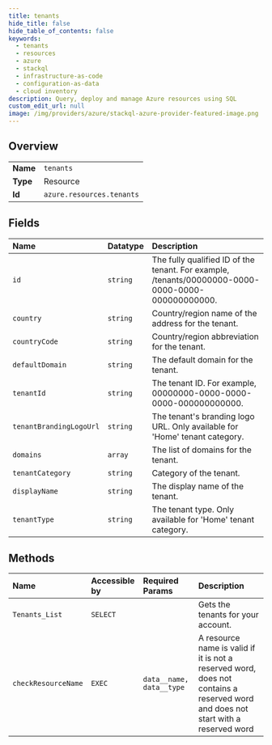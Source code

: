 ```yaml
---
title: tenants
hide_title: false
hide_table_of_contents: false
keywords:
  - tenants
  - resources
  - azure    
  - stackql
  - infrastructure-as-code
  - configuration-as-data
  - cloud inventory
description: Query, deploy and manage Azure resources using SQL
custom_edit_url: null
image: /img/providers/azure/stackql-azure-provider-featured-image.png
---
```

  
    

## Overview
<table><tbody>
<tr><td><b>Name</b></td><td><code>tenants</code></td></tr>
<tr><td><b>Type</b></td><td>Resource</td></tr>
<tr><td><b>Id</b></td><td><code>azure.resources.tenants</code></td></tr>
</tbody></table>

## Fields
| Name | Datatype | Description |
|:-----|:---------|:------------|
| `id` | `string` | The fully qualified ID of the tenant. For example, /tenants/00000000-0000-0000-0000-000000000000. |
| `country` | `string` | Country/region name of the address for the tenant. |
| `countryCode` | `string` | Country/region abbreviation for the tenant. |
| `defaultDomain` | `string` | The default domain for the tenant. |
| `tenantId` | `string` | The tenant ID. For example, 00000000-0000-0000-0000-000000000000. |
| `tenantBrandingLogoUrl` | `string` | The tenant's branding logo URL. Only available for 'Home' tenant category. |
| `domains` | `array` | The list of domains for the tenant. |
| `tenantCategory` | `string` | Category of the tenant. |
| `displayName` | `string` | The display name of the tenant. |
| `tenantType` | `string` | The tenant type. Only available for 'Home' tenant category. |
## Methods
| Name | Accessible by | Required Params | Description |
|:-----|:--------------|:----------------|:------------|
| `Tenants_List` | `SELECT` |  | Gets the tenants for your account. |
| `checkResourceName` | `EXEC` | `data__name, data__type` | A resource name is valid if it is not a reserved word, does not contains a reserved word and does not start with a reserved word |
